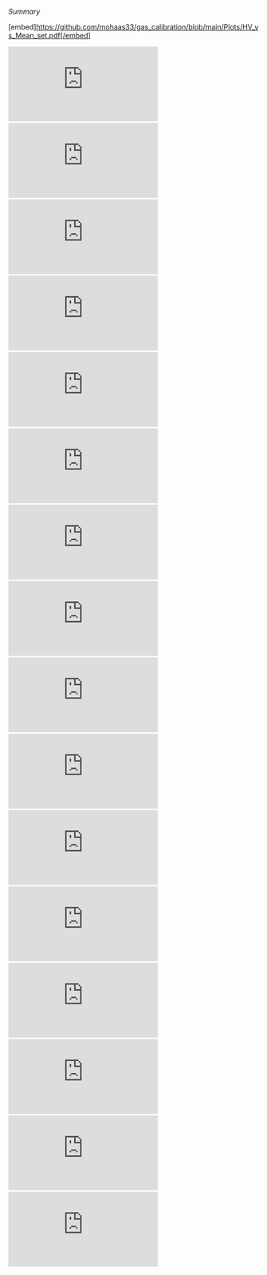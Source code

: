 *Summary*

[embed]https://github.com/mohaas33/gas_calibration/blob/main/Plots/HV_vs_Mean_set.pdf[/embed]

![Alt text](https://github.com/mohaas33/gas_calibration/blob/main/Plots/HV_vs_Sigma_set.pdf)
![Alt text](https://github.com/mohaas33/gas_calibration/blob/main/Plots/HV_vs_Mean_set_zoom.pdf)
![Alt text](https://github.com/mohaas33/gas_calibration/blob/main/Plots/HV_vs_Mean_ArCF4Iso_75_20_5_060724.pdf)
![Alt text](https://github.com/mohaas33/gas_calibration/blob/main/Plots/Fits_ArCF4Iso_75_20_5_060724.pdf)
![Alt text](https://github.com/mohaas33/gas_calibration/blob/main/Plots/HV_vs_Mean_ArCF4N2_65_25_10.pdf)
![Alt text](https://github.com/mohaas33/gas_calibration/blob/main/Plots/Fits_ArCF4N2_65_25_10.pdf)
![Alt text](https://github.com/mohaas33/gas_calibration/blob/main/Plots/HV_vs_Mean_ArCF4N2_80_10_10.pdf)
![Alt text](https://github.com/mohaas33/gas_calibration/blob/main/Plots/Fits_ArCF4N2_80_10_10.pdf)
![Alt text](https://github.com/mohaas33/gas_calibration/blob/main/Plots/HV_vs_Mean_Ar_CF4_Iso_85_10_5.pdf)
![Alt text](https://github.com/mohaas33/gas_calibration/blob/main/Plots/Fits_Ar_CF4_Iso_85_10_5.pdf)
![Alt text](https://github.com/mohaas33/gas_calibration/blob/main/Plots/HV_vs_Mean_Ar_CF4_Iso_80_15_5.pdf)
![Alt text](https://github.com/mohaas33/gas_calibration/blob/main/Plots/Fits_Ar_CF4_Iso_80_15_5.pdf)
![Alt text](https://github.com/mohaas33/gas_calibration/blob/main/Plots/HV_vs_Mean_Ar_CF4_Iso_75_20_5.pdf)
![Alt text](https://github.com/mohaas33/gas_calibration/blob/main/Plots/Fits_Ar_CF4_Iso_75_20_5.pdf)
![Alt text](https://github.com/mohaas33/gas_calibration/blob/main/Plots/HV_vs_Mean_Ar_CF4_60_40.pdf)
![Alt text](https://github.com/mohaas33/gas_calibration/blob/main/Plots/Fits_Ar_CF4_60_40.pdf)